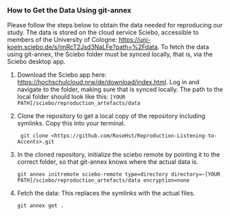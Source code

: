 ### How to Get the Data Using git-annex
Please follow the steps below to obtain the data needed for reproducing our study.
The data is stored on the cloud service Sciebo, accessible to members of the University of Cologne: https://uni-koeln.sciebo.de/s/jmRcT2Jsd3NaLFe?path=%2Fdata. To fetch the data using git-annex, the Sciebo folder must be synced locally, that is, via the Sciebo desktop app.

1. Download the Sciebo app here: https://hochschulcloud.nrw/de/download/index.html. Log in and navigate to the folder, making sure that is synced locally. The path to the local folder should look like this: ```[YOUR PATH]/sciebo/reproduction_artefacts/data```

4. Clone the repository to get a local copy of the repository including symlinks. Copy this into your terminal.


   ``` git clone <https://github.com/RoseHst/Reproduction-Listening-to-Accents>.git```


5. In the cloned repository, initialize the sciebo remote by pointing it to the correct folder, so that git-annex knows where the actual data is.

   ``` git annex initremote sciebo-remote type=directory directory=~[YOUR PATH]/sciebo/reproduction_artefacts/data encryption=none ```

6. Fetch the data: This replaces the symlinks with the actual files.


   ```git annex get .```
